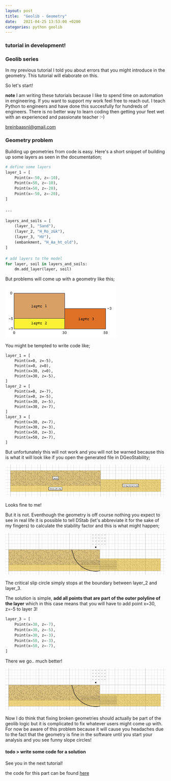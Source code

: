 ```yaml
---
layout: post
title:  "Geolib - Geometry"
date:   2021-04-25 13:53:00 +0200
categories: python geolib
---
```


### tutorial in development!

### Geolib series

In my previous tutorial I told you about errors that you might introduce in the geometry. This tutorial will elaborate on this.

So let's start!

**note** I am writing these tutorials because I like to spend time on automation in engineering. If you want to support my work feel free to reach out. I teach Python to engineers and have done this succesfully for hundreds of engineers. There is no better way to learn coding then getting your feet wet with an experienced and passionate teacher :-)

breinbaasnl@gmail.com

### Geometry problem

Building up geometries from code is easy. Here's a short snippet of building up some layers as seen in the documentation;

```python
# define some layers
layer_1 = [
    Point(x=-50, z=-10),
    Point(x=50, z=-10),
    Point(x=50, z=-20),
    Point(x=-50, z=-20),
]

...

layers_and_soils = [
    (layer_1, "Sand"),
    (layer_2, "H_Ro_z&k"),
    (layer_3, "HV"),
    (embankment, "H_Aa_ht_old"),
]

# add layers to the model
for layer, soil in layers_and_soils:
    dm.add_layer(layer, soil)
```

But problems will come up with a geometry like this;

![geometry problem](https://github.com/breinbaas/breinbaas.github.io/blob/master/img/02.01.png?raw=true)

You might be tempted to write code like;

```
layer_1 = [
    Point(x=0, z=-5),
    Point(x=0, z=0),
    Point(x=30, z=0),
    Point(x=30, z=-5),
]
layer_2 = [
    Point(x=0, z=-7),
    Point(x=0, z=-5),
    Point(x=30, z=-5),
    Point(x=30, z=-7),
]
layer_3 = [
    Point(x=30, z=-7),
    Point(x=30, z=-3),
    Point(x=50, z=-3),
    Point(x=50, z=-7),
]
```

But unfortunately this will not work and you will not be warned because this is what it will look like if you open the generated file in DGeoStability;

![no problem](https://github.com/breinbaas/breinbaas.github.io/blob/master/img/02.02.jpg?raw=true)

Looks fine to me!

But it is not. Eventhough the geometry is off course nothing you expect to see in real life it is possible to tell DStab (let's abbreviate it for the sake of my fingers) to calculate the stability factor and this is what might happen;

![a problem](https://github.com/breinbaas/breinbaas.github.io/blob/master/img/02.03.jpg?raw=true)

The critical slip circle simply stops at the boundary between layer_2 and layer_3. 

The solution is simple, **add all points that are part of the outer polyline of the layer** which in this case means that you will have to add point x=30, z=-5 to layer 3!

```python
layer_3 = [
    Point(x=30, z=-7),
    Point(x=30, z=-5),
    Point(x=30, z=-3),    
    Point(x=50, z=-3),    
    Point(x=50, z=-7),
]
```

There we go.. much better!

![nope, no problem](https://github.com/breinbaas/breinbaas.github.io/blob/master/img/02.03.jpg?raw=true)

Now I do think that fixing broken geometries should actually be part of the geolib logic but it is complicated to fix whatever users might come up with. For now be aware of this problem because it will cause you headaches due to the fact that the geometry is fine in the software until you start your analysis and you see funny slope circles! 

#### todo > write some code for a solution

See you in the next tutorial!

the code for this part can be found [here](https://github.com/breinbaas/breinbaas.github.io/blob/master/code/02.geometry.py?raw=true)

